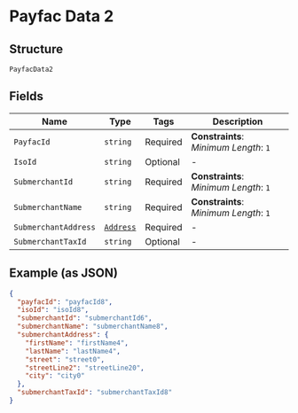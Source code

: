 
# Payfac Data 2

## Structure

`PayfacData2`

## Fields

| Name | Type | Tags | Description |
|  --- | --- | --- | --- |
| `PayfacId` | `string` | Required | **Constraints**: *Minimum Length*: `1` |
| `IsoId` | `string` | Optional | - |
| `SubmerchantId` | `string` | Required | **Constraints**: *Minimum Length*: `1` |
| `SubmerchantName` | `string` | Required | **Constraints**: *Minimum Length*: `1` |
| `SubmerchantAddress` | [`Address`](../../doc/models/address.md) | Required | - |
| `SubmerchantTaxId` | `string` | Optional | - |

## Example (as JSON)

```json
{
  "payfacId": "payfacId8",
  "isoId": "isoId8",
  "submerchantId": "submerchantId6",
  "submerchantName": "submerchantName8",
  "submerchantAddress": {
    "firstName": "firstName4",
    "lastName": "lastName4",
    "street": "street0",
    "streetLine2": "streetLine20",
    "city": "city0"
  },
  "submerchantTaxId": "submerchantTaxId8"
}
```

